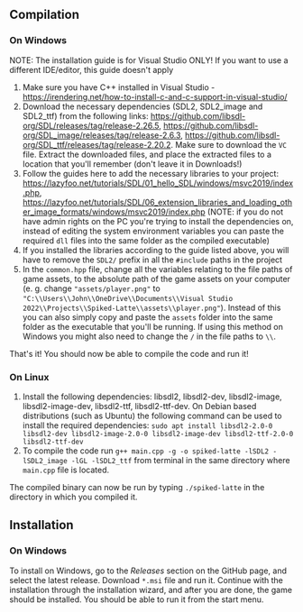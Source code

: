 ## Compilation
### On Windows
NOTE: The installation guide is for Visual Studio ONLY! If you want to use a different IDE/editor, this guide doesn't apply

 1. Make sure you have C++ installed in Visual Studio - https://irendering.net/how-to-install-c-and-c-support-in-visual-studio/
 2. Download the necessary dependencies (SDL2, SDL2_image and SDL2_ttf) from the following links: https://github.com/libsdl-org/SDL/releases/tag/release-2.26.5, https://github.com/libsdl-org/SDL_image/releases/tag/release-2.6.3, https://github.com/libsdl-org/SDL_ttf/releases/tag/release-2.20.2. Make sure to download the `VC` file. Extract the downloaded files, and place the extracted files to a location that you'll remember (don't leave it in Downloads!)
 3. Follow the guides here to add the necessary libraries to your project: https://lazyfoo.net/tutorials/SDL/01_hello_SDL/windows/msvc2019/index.php, https://lazyfoo.net/tutorials/SDL/06_extension_libraries_and_loading_other_image_formats/windows/msvc2019/index.php (NOTE: if you do not have admin rights on the PC you're trying to install the dependencies on, instead of editing the system environment variables you can paste the required `dll` files into the same folder as the compiled executable)
 5. If you installed the libraries according to the guide listed above, you will have to remove the `SDL2/` prefix in all the `#include` paths in the project
 6. In the `common.hpp` file, change all the variables relating to the file paths of game assets, to the absolute path of the game assets on your computer (e. g. change `"assets/player.png"` to `"C:\\Users\\John\\OneDrive\\Documents\\Visual Studio 2022\\Projects\\Spiked-Latte\\assets\\player.png"`). Instead of this you can also simply copy and paste the `assets` folder into the same folder as the executable that you'll be running. If using this method on Windows you might also need to change the `/` in the file paths to `\\`.

That's it! You should now be able to compile the code and run it!

### On Linux
 1. Install the following dependencies: libsdl2, libsdl2-dev, libsdl2-image, libsdl2-image-dev, libsdl2-ttf, libsdl2-ttf-dev. On Debian based distributions (such as Ubuntu) the following command can be used to install the required dependencies:
    `sudo apt install libsdl2-2.0-0 libsdl2-dev libsdl2-image-2.0-0 libsdl2-image-dev libsdl2-ttf-2.0-0 libsdl2-ttf-dev`
 4. To compile the code run `g++ main.cpp -g -o spiked-latte -lSDL2 -lSDL2_image -lGL -lSDL2_ttf` from terminal in the same directory where `main.cpp` file is located.

The compiled binary can now be run by typing `./spiked-latte` in the directory in which you compiled it.
## Installation
### On Windows
To install on Windows, go to the *Releases* section on the GitHub page, and select the latest release. Download `*.msi` file and run it. Continue with the installation through the installation wizard, and after you are done, the game should be installed. You should be able to run it from the start menu.
